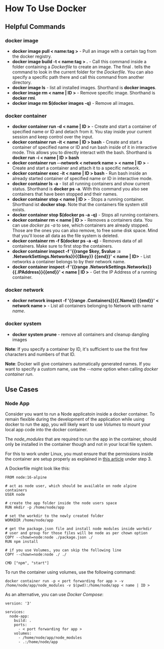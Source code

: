 # How To Use Docker

## Helpful Commands

### docker image

- **docker image pull < name:tag >** - Pull an image with a certain tag from the docker registry.
- **docker image build -t < name:tag > .** - Call this command inside a folder containing a *Dockerfile* to create an image. The final . tells the command to look in the current folder for the *Dockerfile*. You can also specify a specific path there and call this command from another directory.
- **docker image ls** - list all installed images. Shorthand is **docker images**.
- **docker image rm < name | ID >** - Remove specific image. Shorthand is **docker rmi**.
- **docker image rm $(docker images -q)** - Remove all images.

### docker container

- **docker container run -d < name | ID >** - Create and start a container of specified name or ID and detach from it. You stay inside your current session and keep control over the input.
- **docker container run -it < name | ID > bash** - Create and start a container of specified name or ID and run bash inside of it in interactive mode. This allows you to directly interact with the bash. Shorthand is **docker run -i < name | ID > bash**
- **docker container run --network < network name > < name | ID >** - Create and start a container and attach it to a specific network.
- **docker container exec -it < name | ID > bash** - Run bash inside an already started container of specified name or ID in interactive mode. 
- **docker container ls -a** - list all running containers and show current status. Shorthand is **docker ps -a**. With this command you also see containers that have been stopped and their names.
- **docker container stop < name | ID >** - Stops a running container. Shorthand ist **docker stop**. Note that the containers file system still exists.
- **docker container stop $(docker ps -a -q)** - Stops all running containers.
- **docker container rm < name | ID >** - Removes a containers data. You can use *docker ps -a* to see, which containers are already stopped. Those are the ones you can also remove, to free some disk space. Mind that you'll loose all data as the file system is deleted.
- **docker container rm -f $(docker ps -a -q)** - Removes data of all containers. Make sure to first stop the containers.
- **docker container inspect -f '{{range $key, $value := .NetworkSettings.Networks}}{{$key}} {{end}}' < name | ID>** - List networks a container belongs to by their network name.
- **docker container inspect -f '{{range .NetworkSettings.Networks}}{{.IPAddress}}{{end}}' < name | ID >** - Get the IP Address of a running container.

### docker network

- **docker network inspect -f '{{range .Containers}}{{.Name}} {{end}}' < network name >** - List all containers belonging to Network with name *name*.

### docker system

- **docker system prune** - remove all containers and cleanup dangling images

**Note**: If you specify a container by ID, it's sufficient to use the first few characters and numbers of that ID. 

**Note**: Docker will give containers automatically generated names. If you want to specify a custom name, use the *--name* option when calling *docker container run*.

## Use Cases

### Node App

Consider you want to run a Node applicatoin inside a docker container. To remain flexible during the development of the application while using docker to run the app, you will likely want to use *Volumes* to mount your local app code into the docker container.

The *node_modules* that are required to run the app in the container, should only be installed in the container though and not in your local file system.

For this to work under Linux, you must ensure that the permissions inside the container are setup properly as explained in [this article](https://www.digitalocean.com/community/tutorials/how-to-build-a-node-js-application-with-docker) under step 3.

A Dockerfile might look like this:

    FROM node:16-alpine
    
    # act as node user, which should be available on node alpine containers
    USER node
   
    # create the app folder inside the node users space
    RUN mkdir -p /home/node/app
    
    # set the workdir to the newly created folder
    WORKDIR /home/node/app
     
    # get the package.json file and install node modules inside workdir
    # user and group for those files will be node as per chown option
    COPY --chown=node:node ./package.json ./
    RUN npm install
    
    # if you use Volumes, you can skip the following line
    COPY --chown=node:node ./ ./
     
    CMD ["npm", "start"]
    
To run the container using volumes, use the following command:

    docker container run -p < port forwarding for app > -v /home/node/app/node_modules -v $(pwd):/home/node/app < name | ID >
    
As an alternative, you can use *Docker Compose*:

    version: '3'

    services:
      node-app:
        build: .
        ports: 
          - < port forwarding for app >
        volumes:
          - /home/node/app/node_modules
          - .:/home/node/app

